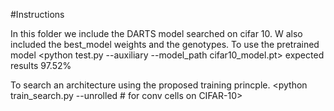 #Instructions

In this folder we include the DARTS model searched on cifar 10.
W also included the best_model weights and the genotypes.
 To use the pretrained model 
<python test.py --auxiliary --model_path cifar10_model.pt>
expected results 97.52%

To search an architecture using the proposed training princple.
<python train_search.py --unrolled     # for conv cells on CIFAR-10>
